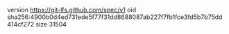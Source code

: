 version https://git-lfs.github.com/spec/v1
oid sha256:4900b0d4ed731ede5f77f31dd8688087ab227f7fb1fce3fd5b7b75dd414cf272
size 31504

